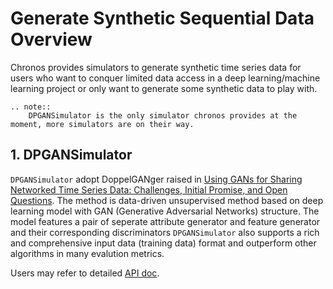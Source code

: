 # Generate Synthetic Sequential Data Overview

Chronos provides simulators to generate synthetic time series data for users who want to conquer limited data access in a deep learning/machine learning project or only want to generate some synthetic data to play with.

```eval_rst
.. note::
    DPGANSimulator is the only simulator chronos provides at the moment, more simulators are on their way.
```

## **1. DPGANSimulator**
`DPGANSimulator` adopt DoppelGANger raised in [Using GANs for Sharing Networked Time Series Data: Challenges, Initial Promise, and Open Questions](http://arxiv.org/abs/1909.13403). The method is data-driven unsupervised method based on deep learning model with GAN (Generative Adversarial Networks) structure. The model features a pair of seperate attribute generator and feature generator and their corresponding discriminators `DPGANSimulator` also supports a rich and comprehensive input data (training data) format and outperform other algorithms in many evalution metrics.

Users may refer to detailed [API doc](https://bigdl.readthedocs.io/en/latest/doc/PythonAPI/Chronos/simulator.html#module-bigdl.chronos.simulator.doppelganger_simulator).
